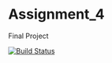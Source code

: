 # Assignment_4
Final Project

[![Build Status](https://travis-ci.com/NYUCG2017/assignment-4-vivianros.svg?token=SGqZVriDtisz8gShTVP2&branch=master)](https://travis-ci.com/NYUCG2017/assignment-4-vivianros)